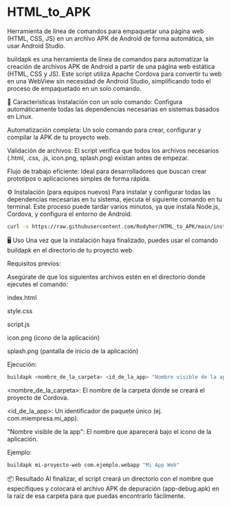 # HTML_to_APK
Herramienta de línea de comandos para empaquetar una página web (HTML, CSS, JS) en un archivo APK de Android de forma automática, sin usar Android Studio.

buildapk es una herramienta de línea de comandos para automatizar la creación de archivos APK de Android a partir de una página web estática (HTML, CSS y JS). Este script utiliza Apache Cordova para convertir tu web en una WebView sin necesidad de Android Studio, simplificando todo el proceso de empaquetado en un solo comando.

🚀 Características
Instalación con un solo comando: Configura automáticamente todas las dependencias necesarias en sistemas basados en Linux.

Automatización completa: Un solo comando para crear, configurar y compilar la APK de tu proyecto web.

Validación de archivos: El script verifica que todos los archivos necesarios (.html, .css, .js, icon.png, splash.png) existan antes de empezar.

Flujo de trabajo eficiente: Ideal para desarrolladores que buscan crear prototipos o aplicaciones simples de forma rápida.

⚙️ Instalación (para equipos nuevos)
Para instalar y configurar todas las dependencias necesarias en tu sistema, ejecuta el siguiente comando en tu terminal. Este proceso puede tardar varios minutos, ya que instala Node.js, Cordova, y configura el entorno de Android.

```Bash
curl -s https://raw.githubusercontent.com/Rodyher/HTML_to_APK/main/install_buildapk.sh | bash
```

🖥️ Uso
Una vez que la instalación haya finalizado, puedes usar el comando buildapk en el directorio de tu proyecto web.

Requisitos previos:

Asegúrate de que los siguientes archivos estén en el directorio donde ejecutes el comando:

index.html

style.css

script.js

icon.png (icono de la aplicación)

splash.png (pantalla de inicio de la aplicación)

Ejecución:

```Bash
buildapk <nombre_de_la_carpeta> <id_de_la_app> "Nombre visible de la app"
```
<nombre_de_la_carpeta>: El nombre de la carpeta donde se creará el proyecto de Cordova.

<id_de_la_app>: Un identificador de paquete único (ej. com.miempresa.mi_app).

"Nombre visible de la app": El nombre que aparecerá bajo el icono de la aplicación.

Ejemplo:

```Bash
buildapk mi-proyecto-web com.ejemplo.webapp "Mi App Web"
```
📦 Resultado
Al finalizar, el script creará un directorio con el nombre que especifiques y colocará el archivo APK de depuración (app-debug.apk) en la raíz de esa carpeta para que puedas encontrarlo fácilmente.
